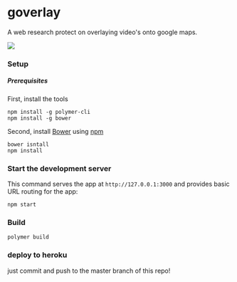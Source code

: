 # goverlay

A web research protect on overlaying video's onto google maps.

![](http://puu.sh/zGqKg/74a6d8fd9c.jpg)

### Setup

##### Prerequisites

First, install the tools

    npm install -g polymer-cli
    npm install -g bower

Second, install [Bower](https://bower.io/) using [npm](https://www.npmjs.com)

    bower isntall
    npm install 

### Start the development server

This command serves the app at `http://127.0.0.1:3000` and provides basic URL
routing for the app:

    npm start

### Build

```
polymer build
```

### deploy to heroku

just commit and push to the master branch of this repo!
